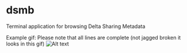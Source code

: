 # dsmb
Terminal application for browsing Delta Sharing Metadata 

Example gif:
Please note that all lines are complete (not jagged broken it looks in this gif)
![Alt text](example/example.gif?raw=true "dsmb terminal ui")